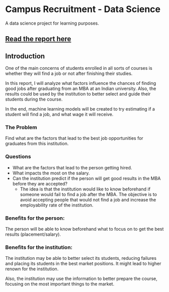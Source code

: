 # Campus Recruitment - Data Science

A data science project for learning purposes.

## [Read the report here](https://vccolombo.github.io/data%20science/campus-recruitment/)

## Introduction

One of the main concerns of students enrolled in all sorts of courses is whether they will find a job or not after finishing their studies.

In this report, I will analyze what factors influence the chances of finding good jobs after graduating from an MBA at an Indian university. Also, the results could be used by the institution to better select and guide their students during the course.

In the end, machine learning models will be created to try estimating if a student will find a job, and what wage it will receive.

### The Problem

Find what are the factors that lead to the best job opportunities for graduates from this institution.

### Questions

- What are the factors that lead to the person getting hired.
- What impacts the most on the salary.
- Can the institution predict if the person will get good results in the MBA before they are accepted?
  - The idea is that the institution would like to know beforehand if someone would fail to find a job after the MBA. The objective is to avoid accepting people that would not find a job and increase the employability rate of the institution.

### Benefits for the person:

The person will be able to know beforehand what to focus on to get the best results (placement/salary).

### Benefits for the institution:

The institution may be able to better select its students, reducing failures and placing its students in the best market positions. It might lead to higher renown for the institution.

Also, the institution may use the information to better prepare the course, focusing on the most important things to the market.
